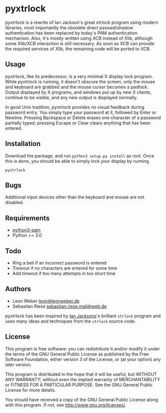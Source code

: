 pyxtrlock
=========

pyxtrlock is a rewrite of Ian Jackson's great xtrlock program using modern
libraries, most importantly the obsolete direct passwd/shadow authentication
has been replaced by today's PAM authentication mechanism. Also, it's mostly
written using XCB instead of Xlib, although some Xlib/XCB interaction is
still necessary. As soon as XCB can provide the required services of Xlib, the
remaining code will be ported to XCB.

Usage
-----
pyxtrlock, like its predecessor, is a very minimal X display lock program. While
pyxtrlock is running, it doesn't obscure the screen, only the mouse and keyboard
are grabbed and the mouse cursor becomes a padlock. Output displayed by X
programs, and windows put up by new X clients, continue to be visible, and any
new output is displayed normally.

In good Unix tradition, pyxtrlock provides no visual feedback during password
entry. You simply type your password at it, followed by Enter or Newline.
Pressing Backspace or Delete erases one character of a password partially typed;
pressing Escape or Clear clears anything that has been entered.

Installation
------------
Download the package, and run ``python3 setup.py install`` as root. Once this is
done, you should be able to simply lock your display by running

    pyxtrlock 

Bugs
----
Additional input devices other than the keyboard and mouse are not disabled.

Requirements
------------
* [python3-pam](https://github.com/leonnnn/python3-pam)
* Python >= 3.0


Todo
----
* Ring a bell if an incorrect password is entered
* Timeout if no characters are entered for some time
* Add timeout if too many attempts in too short time

Authors
-------
* Leon Weber <leon@leonweber.de>
* Sebastian Riese <sebastian.riese.mail@web.de>

pyxtrlock has been inspired by
[Ian Jacksons](http://www.chiark.greenend.org.uk/~ijackson/)'s brilliant
``xtrlock`` program and uses many ideas and techniques from the ``xtrlock``
source code.

License
-------
This program is free software: you can redistribute it and/or modify
it under the terms of the GNU General Public License as published by
the Free Software Foundation, either version 3 of the License, or
(at your option) any later version.

This program is distributed in the hope that it will be useful,
but WITHOUT ANY WARRANTY; without even the implied warranty of
MERCHANTABILITY or FITNESS FOR A PARTICULAR PURPOSE.  See the
GNU General Public License for more details.

You should have received a copy of the GNU General Public License
along with this program.  If not, see <http://www.gnu.org/licenses/>.
